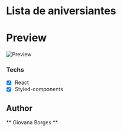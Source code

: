 # Lista de aniversiantes

# Preview

![Preview](https://j.gifs.com/pZXWy2.gif)

### Techs

- [x] React
- [x] Styled-components

## Author

** Giovana Borges **
